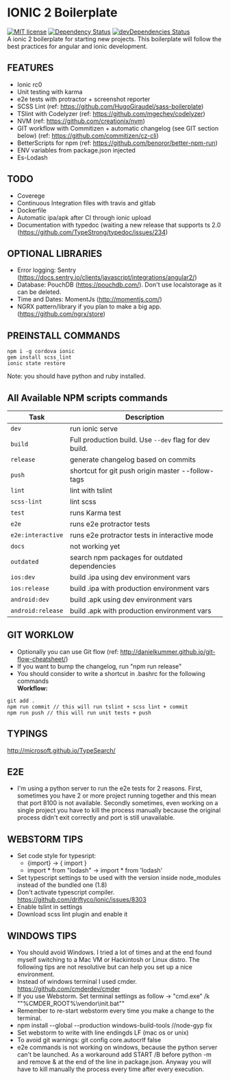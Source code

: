 # IONIC 2 Boilerplate
 [![MIT license](http://img.shields.io/badge/license-MIT-brightgreen.svg)](http://opensource.org/licenses/MIT) [![Dependency Status](https://david-dm.org/marcoturi/ionic2-boilerplate.svg)](https://david-dm.org/marcoturi/ionic2-boilerplate) [![devDependencies Status](https://david-dm.org/marcoturi/ionic2-boilerplate/dev-status.svg)](https://david-dm.org/marcoturi/ionic2-boilerplate?type=dev)
<br>A ionic 2 boilerplate for starting new projects. This boilerplate will follow the best practices for angular and ionic development.

## FEATURES
- Ionic rc0
- Unit testing with karma
- e2e tests with protractor + screenshot reporter
- SCSS Lint (ref: https://github.com/HugoGiraudel/sass-boilerplate)
- TSlint with Codelyzer (ref: https://github.com/mgechev/codelyzer)
- NVM (ref: https://github.com/creationix/nvm)
- GIT workflow with Commitizen + automatic changelog (see GIT section below) (ref: https://github.com/commitizen/cz-cli)
- BetterScripts for npm (ref: https://github.com/benoror/better-npm-run)
- ENV variables from package.json injected
- Es-Lodash

## TODO
- Coverege
- Continuous Integration files with travis and gitlab
- Dockerfile
- Automatic ipa/apk after CI through ionic upload
- Documentation with typedoc (waiting a new release that supports ts 2.0 (https://github.com/TypeStrong/typedoc/issues/234)

## OPTIONAL LIBRARIES
- Error logging: Sentry (https://docs.sentry.io/clients/javascript/integrations/angular2/)
- Database: PouchDB (https://pouchdb.com/). Don't use localstorage as it can be deleted.
- Time and Dates: MomentJs (http://momentjs.com/)
- NGRX pattern/library if you plan to make a big app. (https://github.com/ngrx/store)

## PREINSTALL COMMANDS
```
npm i -g cordova ionic
gem install scss_lint
ionic state restore
```
Note: you should have python and ruby installed.

## All Available NPM scripts commands

| Task              | Description                                            |
|-------------------|--------------------------------------------------------|
| `dev`             | run ionic serve                                        |
| `build`           | Full production build. Use `--dev` flag for dev build. |
| `release`         | generate changelog based on commits                    |
| `push`            | shortcut for git push origin master --follow-tags      |
| `lint`            | lint with tslint                                       |
| `scss-lint`       | lint scss                                              |
| `test`            | runs Karma test                                        |
| `e2e`             | runs e2e protractor tests                              |
| `e2e:interactive` | runs e2e protractor tests in interactive mode          |
| `docs`            | not working yet                                        |
| `outdated`        | search npm packages for outdated dependencies          |
| `ios:dev`         | build .ipa using dev environment vars                  |
| `ios:release`     | build .ipa with production environment vars            |
| `android:dev`     | build .apk using dev environment vars                  |
| `android:release` | build .apk with production environment vars            |

## GIT WORKLOW
- Optionally you can use Git flow (ref: http://danielkummer.github.io/git-flow-cheatsheet/)
- If you want to bump the changelog, run "npm run release"
- You should consider to write a shortcut in .bashrc for the following commands<br>
**Workflow:**<br>
```
git add .
npm run commit // this will run tslint + scss lint + commit
npm run push // this will run unit tests + push
```

## TYPINGS
http://microsoft.github.io/TypeSearch/

## E2E
- I'm using a python server to run the e2e tests for 2 reasons. First, sometimes you have 2 or more project running together and this mean that port 8100 is not available. Secondly sometimes, even working on a single project you have to kill the process manually because the original process didn't exit correctly and port is still unavailable.

## WEBSTORM TIPS
- Set code style for typesript:
    - {import} -> { import }
    - import * from "lodash" -> import * from 'lodash'
- Set typescript settings to be used with the version inside node_modules instead of the bundled one (1.8)
- Don't activate typescript compiler. https://github.com/driftyco/ionic/issues/8303
- Enable tslint in settings
- Download scss lint plugin and enable it

## WINDOWS TIPS
- You should avoid Windows. I tried a lot of times and at the end found myself switching to a Mac VM or Hackintosh or Linux distro. The following tips are not resolutive but can help you set up a nice environment.
- Instead of windows terminal I used cmder. https://github.com/cmderdev/cmder
- If you use Webstorm. Set terminal settings as follow -> "cmd.exe" /k ""%CMDER_ROOT%\vendor\init.bat""
- Remember to re-start webstorm every time you make a change to the terminal.
- npm install --global --production windows-build-tools //node-gyp fix
- Set webstorm to write with line endingds LF (mac os or unix)
- To avoid git warnings: git config core.autocrlf false
- e2e commands is not working on windows, because the python server can't be launched. As a workaround add START /B before python -m and remove & at the end of the line in package.json. Anyway you will have to kill manually the process every time after every execution.